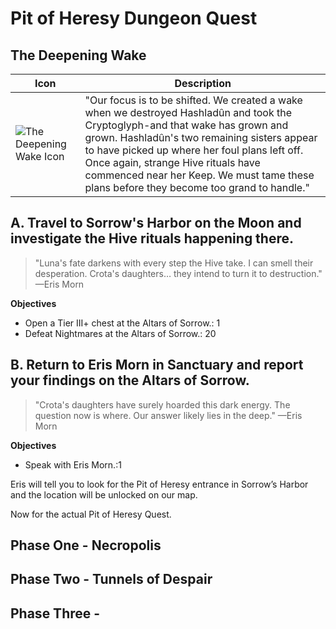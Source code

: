 # Pit of Heresy Dungeon Quest

## The Deepening Wake
Icon | Description
-----|------------
![The Deepening Wake Icon](https://ras117mike.github.io/Destiny2/images/icons/the_deepening_wake.jpg) | "Our focus is to be shifted. We created a wake when we destroyed Hashladûn and took the Cryptoglyph-and that wake has grown and grown. Hashladûn's two remaining sisters appear to have picked up where her foul plans left off. Once again, strange Hive rituals have commenced near her Keep. We must tame these plans before they become too grand to handle."

## A. Travel to Sorrow's Harbor on the Moon and investigate the Hive rituals happening there.
>"Luna's fate darkens with every step the Hive take. I can smell their desperation. Crota's daughters… they intend to turn it to destruction." —Eris Morn

**Objectives**

* Open a Tier III+ chest at the Altars of Sorrow.: 1
* Defeat Nightmares at the Altars of Sorrow.: 20

## B. Return to Eris Morn in Sanctuary and report your findings on the Altars of Sorrow.
>"Crota's daughters have surely hoarded this dark energy. The question now is where. Our answer likely lies in the deep." —Eris Morn

**Objectives**

* Speak with Eris Morn.:1

Eris will tell you to look for the Pit of Heresy entrance in Sorrow’s Harbor and the location will be unlocked on our map.


Now for the actual Pit of Heresy Quest.

## Phase One - Necropolis


## Phase Two - Tunnels of Despair


## Phase Three -
